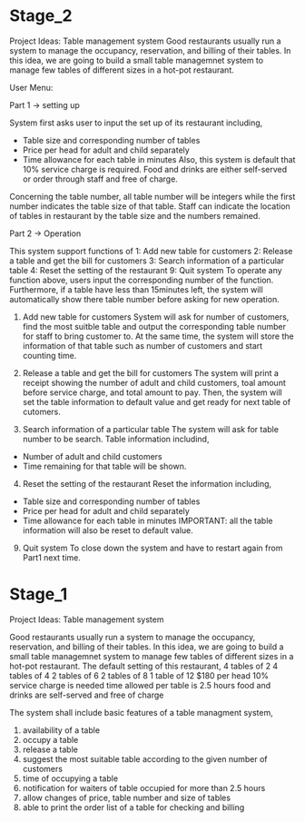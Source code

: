 # Stage_2

Project Ideas:
Table management system
Good restaurants usually run a system to manage the occupancy, reservation, and billing of their tables. In this idea, we are going to build a small table managemnet system to manage few tables of different sizes in a hot-pot restaurant.


User Menu:


Part 1 -> setting up

System first asks user to input the set up of its restaurant including,
- Table size and corresponding number of tables
- Price per head for adult and child separately
- Time allowance for each table in minutes 
Also, this system is default that 10% service charge is required. Food and drinks are either self-served or order through staff and free of charge.

Concerning the table number, all table number will be integers while the first number indicates the table size of that table. Staff can indicate the location of tables in restaurant by the table size and the numbers remained. 


Part 2 -> Operation

This system support functions of
1: Add new table for customers
2: Release a table and get the bill for customers
3: Search information of a particular table
4: Reset the setting of the restaurant 
9: Quit system
To operate any function above, users input the corresponding number of the function. 
Furthermore, if a table have less than 15minutes left, the system will automatically show there table number before asking for new operation.

1) Add new table for customers
System will ask for number of customers, find the most suitble table and output the corresponding table number for staff to bring customer to.
At the same time, the system will store the information of that table such as number of customers and start counting time. 

2) Release a table and get the bill for customers
The system will print a receipt showing the number of adult and child customers, toal amount before service charge, and total amount to pay.
Then, the system will set the table information to default value and get ready for next table of cutomers.

3) Search information of a particular table
The system will ask for table number to be search. Table information includind,
- Number of adult and child customers
- Time remaining for that table
will be shown.

4) Reset the setting of the restaurant 
Reset the information including,
- Table size and corresponding number of tables
- Price per head for adult and child separately
- Time allowance for each table in minutes 
IMPORTANT: all the table information will also be reset to default value. 

9) Quit system
To close down the system and have to restart again from Part1 next time.




# Stage_1

Project Ideas:
Table management system

Good restaurants usually run a system to manage the occupancy, reservation, and billing of their tables. In this idea, we are going to build a small table managemnet system to manage few tables of different sizes in a hot-pot restaurant. The default setting of this restaurant,
4 tables of 2
4 tables of 4
2 tables of 6
2 tables of 8
1 table of 12
$180 per head
10% service charge is needed
time allowed per table is 2.5 hours
food and drinks are self-served and free of charge

The system shall include basic features of a table managment system,
1. availability of a table
2. occupy a table
3. release a table
4. suggest the most suitable table according to the given number of customers
5. time of occupying a table
6. notification for waiters of table occupied for more than 2.5 hours
7. allow changes of price, table number and size of tables
8. able to print the order list of a table for checking and billing
